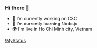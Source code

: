 ### Hi there 👋

- 🔭 I’m currently working on C3C
- 🌱 I’m currently learning Node.js
- 🌍 I'm live in Ho Chi Minh city, Vietnam

[!MyStatus](https://github-readme-stats.vercel.app/api?username=Kaysil&show_icons=true&hide_border=true&theme=dracula)
